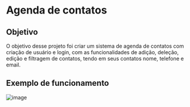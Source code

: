 # Agenda de contatos

## Objetivo

O objetivo desse projeto foi criar um sistema de agenda de contatos 
com criação de usuário e login, com as funcionalidades de adição, deleção, edição
e filtragem de contatos, tendo em seus contatos nome, telefone e email.

## Exemplo de funcionamento 

![image](https://github.com/GuilhermeBauer16/Agenda_de_contatos/assets/123701893/fa662967-267a-471b-8456-942105026523)


